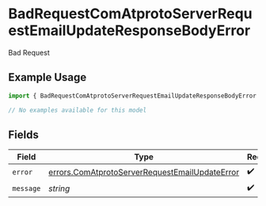 # BadRequestComAtprotoServerRequestEmailUpdateResponseBodyError

Bad Request

## Example Usage

```typescript
import { BadRequestComAtprotoServerRequestEmailUpdateResponseBodyError } from "@speakeasy-sdks/bluesky/models/errors";

// No examples available for this model
```

## Fields

| Field                                                                                                            | Type                                                                                                             | Required                                                                                                         | Description                                                                                                      |
| ---------------------------------------------------------------------------------------------------------------- | ---------------------------------------------------------------------------------------------------------------- | ---------------------------------------------------------------------------------------------------------------- | ---------------------------------------------------------------------------------------------------------------- |
| `error`                                                                                                          | [errors.ComAtprotoServerRequestEmailUpdateError](../../models/errors/comatprotoserverrequestemailupdateerror.md) | :heavy_check_mark:                                                                                               | N/A                                                                                                              |
| `message`                                                                                                        | *string*                                                                                                         | :heavy_check_mark:                                                                                               | N/A                                                                                                              |